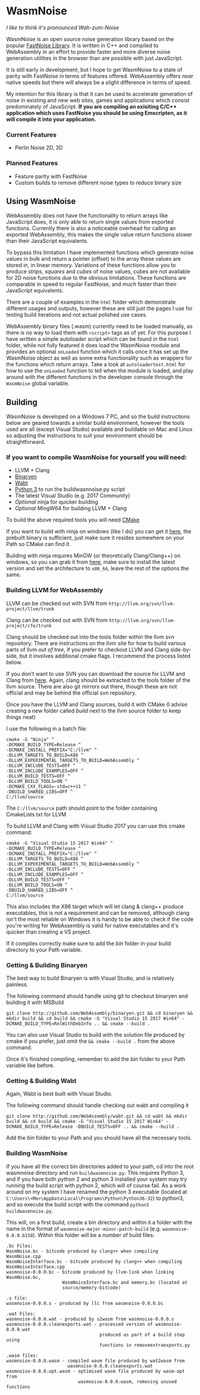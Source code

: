 # WasmNoise

_I like to think it's pronounced Wah-zum-Noise_

WasmNoise is an open source noise generation library based on the popular 
[FastNoise Library](https://github.com/Auburns/FastNoise). It is written in 
C++ and compiled to WebAssembly in an effort to provide faster and more 
diverse noise generation utilities in the browser than are possible with 
just JavaScript. 

It is still early in development, but I hope to get WasmNoise to a state of 
parity with FastNoise in terms of features offered. WebAssembly offers _near_ 
native speeds but there will always be a slight difference in terms of speed. 

My intention for this library is that it can be used to accelerate generation of 
noise in existing and new web sites, games and applications which consist 
predominately of JavaScript. **If you are compiling an exisiting C/C++ application 
which uses FastNoise you should be using Emscripten, as it will compile it into 
your application.** 

### Current Features
- Perlin Noise 2D, 3D

### Planned Features
- Feature parity with FastNoise
- Custom builds to remove different noise types to reduce binary size

## Using WasmNoise
WebAssembly does not have the functionality to return arrays like JavaScript does, 
it is only able to return single values from exported functions. Currently there is 
also a noticeable overhead for calling an exported WebAssembly, this makes the 
single value return functions slower than their JavaScript equivalents. 

To bypass this limitation I have implemented functions which generate noise values 
in bulk and return a pointer (offset) to the array these values are stored in, in 
linear memory. Variations of these functions allow you to produce _strips_, 
_squares_ and _cubes_ of noise values, cubes are not available for 2D noise 
functions due to the obvious limitations. These functions are comparable in speed 
to regular FastNoise, and _much_ faster than their JavaScript equivalents.

There are a couple of examples in the `html` folder which demonstrate different 
usages and outputs, however these are still just the pages I use for testing build 
iterations and not actual polished use cases.

WebAssembly binary files (.wasm) currently need to be loaded manually, as there 
is no way to load them with `<script>` tags as of yet. For this purpose I have 
written a simple autoloader script which can be found in the `html` folder, while 
not fully featured it does load the WasmNoise module and provides an optional 
`onLoaded` function which it calls once it has set up the WasmNoise object as well 
as some extra functionality such as wrappers for the functions which return arrays.
Take a look at `autoloadertest.html` for how to use the `onLoaded` function to tell 
when the module is loaded, and play around with the different functions in the 
developer console through the `WasmNoise` global variable. 

## Building
WasmNoise is developed on a Windows 7 PC, and so the build instructions below 
are geared towards a similar build environment, however the tools used are all 
(except Visual Studio) available and buildable on Mac and Linux so adjusting the 
instructions to suit your environment should be straightforward.

### If you want to compile WasmNoise for yourself you will need:
- LLVM + Clang
- [Binaryen](https://github.com/WebAssembly/binaryen)
- [Wabt](https://github.com/WebAssembly/wabt)
- [Python 3](https://www.python.org/downloads/) to run the buildwasnnoise.py script
- The latest Visual Studio (e.g. 2017 Community)
- _Optional_ ninja for quicker building 
- _Optional_ MingW64 for building LLVM + Clang

To build the above required tools you will need [CMake](https://cmake.org/download/)

If you want to build with ninja on windows (like I do) you can get it [here](https://github.com/ninja-build/ninja/releases), 
the prebuilt binary is sufficient, just make sure it resides somewhere on your Path 
so CMake can find it.

Building with ninja requires MinGW (or theoretically Clang/Clang++) on windows, so 
you can grab it from [here](https://mingw-w64.org/doku.php/download/mingw-builds), 
make sure to install the latest version and set the architecture to `x86_64`, 
leave the rest of the options the same.

### Building LLVM for WebAssembly
LLVM can be checked out with SVN from `http://llvm.org/svn/llvm-project/llvm/trunk` 

Clang can be checked out with SVN from `http://llvm.org/svn/llvm-project/cfe/trunk`

Clang should be checked out into the tools folder within the llvm svn repository. 
There are instructions on the llvm site for how to build various parts of llvm _out 
of tree_, if you prefer to checkout LLVM and Clang side-by-side, but it involves 
additional cmake flags. I recommend the process listed below.

If you don't want to use SVN you can download the source for LLVM and Clang from 
[here](http://releases.llvm.org/download.html#5.0.0). Again, clang should be 
extracted to the tools folder of the llvm source. There are also git mirrors out 
there, though these are not official and may be behind the official svn repository.

Once you have the LLVM and Clang sources, build it with CMake (I advise creating a 
new folder called _build_ next to the llvm source folder to keep things neat)

I use the following in a batch file:
```
cmake -G "Ninja" ^
-DCMAKE_BUILD_TYPE=Release ^
-DCMAKE_INSTALL_PREFIX="C:/llvm" ^
-DLLVM_TARGETS_TO_BUILD=X86 ^
-DLLVM_EXPERIMENTAL_TARGETS_TO_BUILD=WebAssembly ^
-DLLVM_INCLUDE_TESTS=OFF ^
-DLLVM_INCLUDE_EXAMPLES=OFF ^
-DLLVM_BUILD_TESTS=OFF ^
-DLLVM_BUILD_TOOLS=ON ^
-DCMAKE_CXX_FLAGS=-std=c++11 ^
-DBUILD_SHARED_LIBS=OFF ^
C:/llvm/source
```
The `C:/llvm/source` path should point to the folder containing CmakeLists.txt for 
LLVM

To build LLVM and Clang with Visual Studio 2017 you can use this cmake command:
```
cmake -G "Visual Studio 15 2017 Win64" ^
-DCMAKE_BUILD_TYPE=Release ^
-DCMAKE_INSTALL_PREFIX="C:/llvm" ^
-DLLVM_TARGETS_TO_BUILD=X86 ^
-DLLVM_EXPERIMENTAL_TARGETS_TO_BUILD=WebAssembly ^
-DLLVM_INCLUDE_TESTS=OFF ^
-DLLVM_INCLUDE_EXAMPLES=OFF ^
-DLLVM_BUILD_TESTS=OFF ^
-DLLVM_BUILD_TOOLS=ON ^
-DBUILD_SHARED_LIBS=OFF ^
C:/llvm/source
```

This also includes the X86 target which will let clang & clang++ produce 
executables, this is not a requirement and can be removed, although clang isn't the 
most reliable on Windows it is handy to be able to check if the code you're writing 
for WebAssembly is valid for native executables and it's quicker than creating a VS 
project.

If it compiles correctly make sure to add the *bin* folder in your build directory 
to your Path variable.

### Getting & Building Binaryen
The best way to build Binaryen is with Visual Studio, and is relatively painless.

The following command should handle using git to checkout binaryen and building it 
with MSBuild
```
git clone http://github.com/WebAssembly/binaryen.git && cd binaryen && mkdir build && cd build && cmake -G "Visual Studio 15 2017 Win64" -DCMAKE_BUILD_TYPE=RelWithDebInfo .. && cmake --build .
```

You can also use Visual Studio to build with the solution file produced by cmake if 
you prefer, just omit the `&& cmake --build .` from the above command.

Once it's finished compiling, remember to add the *bin* folder to your Path 
variable like before.

### Getting & Building Wabt
Again, Wabt is best built with Visual Studio.

The following command should handle checking out wabt and compiling it
```
git clone http://github.com/WebAssembly/wabt.git && cd wabt && mkdir build && cd build && cmake -G "Visual Studio 15 2017 Win64" -DCMAKE_BUILD_TYPE=Release -DBUILD_TESTS=OFF .. && cmake --build .
```

Add the *bin* folder to your Path and you should have all the necessary tools.

### Building WasmNoise 
If you have all the correct bin directories added to your path, cd into the root 
wasmnoise directory and run `buildwasmnoise.py`. This requires Python 3, and if you 
have both python 2 and python 3 installed your system may try running the build 
script with python 2, which will of course fail. As a work around on my system I 
have renamed the python 3 executable (located at 
`C:\Users\<Me>\AppData\Local\Programs\Python\Python36-32`) to python3, and so 
execute the build script with the command `python3 buildwasmnoise.py`.

This will, on a first build, create a bin directory and within it a folder with the name in the format of `wasmnoise-major-minor-patch-build` (e.g. `wasmnoise-0.0.0.b158`). Within this folder will be a number of build files:

```
.bc Files:
WasmNoise.bc - bitcode produced by clang++ when compiling WasmNoise.cpp
WasmNoiseInterface.bc - bitcode produced by clang++ when compiling WasmNoiseInterface.cpp
wasmnoise-0.0.0.bc - bitcode produced by llvm-link when linking WasmNoise.bc, 
                     WasmNoiceInterface.bc and memory.bc (located at 
                     source/memory-bitcode)

.s file:
wasmnoise-0.0.0.s - produced by llc from wasmnoise-0.0.0.bc

.wat Files:
wasmnoise-0.0.0.wat - produced by s2wasm from wasmnoise-0.0.0.s
wasmnoise-0.0.0.cleanexports.wat - processed version of wasmnoise-0.0.0.wat 
                                   produced as part of a build step using 
                                   functions in removeextraexports.py

.wasm files:
wasmnoise-0.0.0.wasm - compiled wasm file produced by wat2wasm from 
                       wasmnoise-0.0.0.cleanexports.wat
wasmnoise-0.0.0.opt.wasm - optimised wasm file produced by wasm-opt from 
                           wasmnoise-0.0.0.wasm, removing unused functions
```


